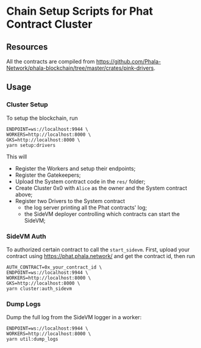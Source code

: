 # Chain Setup Scripts for Phat Contract Cluster

## Resources

All the contracts are compiled from <https://github.com/Phala-Network/phala-blockchain/tree/master/crates/pink-drivers>.

## Usage

### Cluster Setup

To setup the blockchain, run

```shell
ENDPOINT=ws://localhost:9944 \
WORKERS=http://localhost:8000 \
GKS=http://localhost:8000 \
yarn setup:drivers
```

This will
- Register the Workers and setup their endpoints;
- Register the Gatekeepers;
- Upload the System contract code in the `res/` folder;
- Create Cluster 0x0 with `Alice` as the owner and the System contract above;
- Register two Drivers to the System contract
  - the log server printing all the Phat contracts' log;
  - the SideVM deployer controlling which contracts can start the SideVM;

### SideVM Auth

To authorized certain contract to call the `start_sidevm`. First, upload your contract using <https://phat.phala.network/> and get the contract id, then run

```shell
AUTH_CONTRACT=0x_your_contract_id \
ENDPOINT=ws://localhost:9944 \
WORKERS=http://localhost:8000 \
GKS=http://localhost:8000 \
yarn cluster:auth_sidevm
```

### Dump Logs

Dump the full log from the SideVM logger in a worker:

```
ENDPOINT=ws://localhost:9944 \
WORKERS=http://localhost:8000 \
yarn util:dump_logs
```
